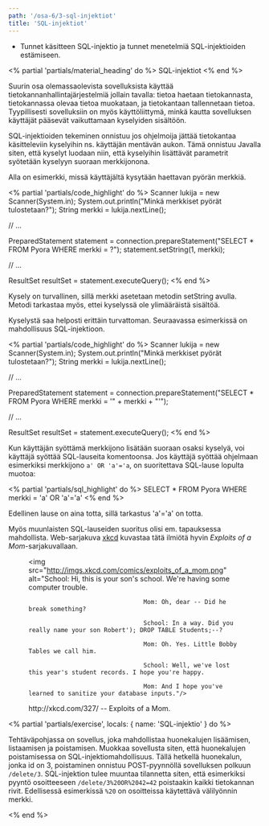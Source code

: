 ```yaml
---
path: '/osa-6/3-sql-injektiot'
title: 'SQL-injektiot'
---
```



<text-box variant='learningObjectives' name='Oppimistavoitteet'>

- Tunnet käsitteen SQL-injektio ja tunnet menetelmiä SQL-injektioiden estämiseen.

</text-box>



<% partial 'partials/material_heading' do %>
  SQL-injektiot
<% end %>

<p>
  Suurin osa olemassaolevista sovelluksista käyttää tietokannanhallintajärjestelmiä jollain tavalla: tietoa haetaan tietokannasta, tietokannassa olevaa tietoa muokataan, ja tietokantaan tallennetaan tietoa. Tyypillisesti sovelluksiin on myös käyttöliittymä, minkä kautta sovelluksen käyttäjät pääsevät vaikuttamaan kyselyiden sisältöön.
</p>

<p>
  SQL-injektioiden tekeminen onnistuu jos ohjelmoija jättää tietokantaa käsitteleviin kyselyihin ns. käyttäjän mentävän aukon. Tämä onnistuu Javalla siten, että kyselyt luodaan niin, että kyselyihin lisättävät parametrit syötetään kyselyyn suoraan merkkijonona.
</p>

<p>
  Alla on esimerkki, missä käyttäjältä kysytään haettavan pyörän merkkiä.
</p>

<% partial 'partials/code_highlight' do %>
  Scanner lukija = new Scanner(System.in);
  System.out.println("Minkä merkkiset pyörät tulostetaan?");
  String merkki = lukija.nextLine();

  // ...

  PreparedStatement statement = connection.prepareStatement("SELECT * FROM Pyora WHERE merkki = ?");
  statement.setString(1, merkki);

  // ...

  ResultSet resultSet = statement.executeQuery();
<% end %>

<p>
  Kysely on turvallinen, sillä merkki asetetaan metodin setString avulla. Metodi tarkastaa myös, ettei kyselyssä ole ylimääräistä sisältöä.
</p>

<p>
  Kyselystä saa helposti erittäin turvattoman. Seuraavassa esimerkissä on mahdollisuus SQL-injektioon.
</p>

<% partial 'partials/code_highlight' do %>
  Scanner lukija = new Scanner(System.in);
  System.out.println("Minkä merkkiset pyörät tulostetaan?");
  String merkki = lukija.nextLine();

  // ...

  PreparedStatement statement = connection.prepareStatement("SELECT * FROM Pyora WHERE merkki = '" + merkki + "'");

  // ...

  ResultSet resultSet = statement.executeQuery();
<% end %>

<p>
  Kun käyttäjän syöttämä merkkijono lisätään suoraan osaksi kyselyä, voi käyttäjä syöttää SQL-lauseita komentoonsa. Jos käyttäjä syöttää ohjelmaan esimerkiksi merkkijono <code>a' OR 'a'='a</code>, on suoritettava SQL-lause lopulta muotoa:
</p>

<% partial 'partials/sql_highlight' do %>
  SELECT * FROM Pyora WHERE merkki = 'a' OR 'a'='a'
<% end %>

<p>
  Edellinen lause on aina totta, sillä tarkastus 'a'='a' on totta.
</p>

<p>
  Myös muunlaisten SQL-lauseiden suoritus olisi em. tapauksessa mahdollista. Web-sarjakuva <a href="http://xkcd.com/" target="_blank">xkcd</a> kuvastaa tätä ilmiötä hyvin <em>Exploits of a Mom</em>-sarjakuvallaan.
</p>

<figure>

  <img src="http://imgs.xkcd.com/comics/exploits_of_a_mom.png" alt="School: Hi, this is your son's school. We're having some computer trouble.

								    Mom: Oh, dear -- Did he break something?

								    School: In a way. Did you really name your son Robert'); DROP TABLE Students;--?

								    Mom: Oh. Yes. Little Bobby Tables we call him.

								    School: Well, we've lost this year's student records. I hope you're happy.

								    Mom: And I hope you've learned to sanitize your database inputs."/>

  <figcaption>http://xkcd.com/327/ -- Exploits of a Mom. </figcaption>

</figure>


<% partial 'partials/exercise', locals: { name: 'SQL-injektio' } do %>

  <p>
    Tehtäväpohjassa on sovellus, joka mahdollistaa huonekalujen lisäämisen, listaamisen ja poistamisen. Muokkaa sovellusta siten, että huonekalujen poistamisessa on SQL-injektiomahdollisuus. Tällä hetkellä huonekalun, jonka id on 3, poistaminen onnistuu POST-pyynnöllä sovelluksen polkuun <code>/delete/3</code>. SQL-injektion tulee muuntaa tilannetta siten, että esimerkiksi pyyntö osoitteeseen <code>/delete/3%20OR%2042=42</code> poistaakin kaikki tietokannan rivit. Edellisessä esimerkissä <code>%20</code> on osoitteissa käytettävä välilyönnin merkki.
  </p>

<% end %>

